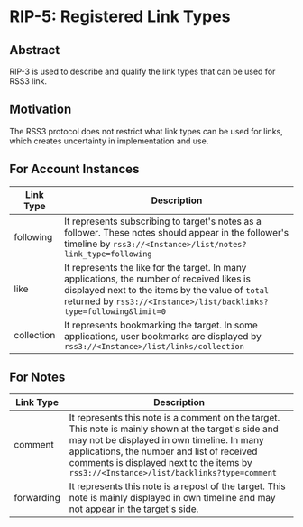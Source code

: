 # RIP-5: Registered Link Types

## Abstract

RIP-3 is used to describe and qualify the link types that can be used for RSS3 link.

## Motivation

The RSS3 protocol does not restrict what link types can be used for links, which creates uncertainty in implementation and use.

## For Account Instances

| Link Type | Description |
| -- | -- |
| following | It represents subscribing to target's notes as a follower. These notes should appear in the follower's timeline by `rss3://<Instance>/list/notes?link_type=following` |
| like | It represents the like for the target. In many applications, the number of received likes is displayed next to the items by the value of `total` returned by `rss3://<Instance>/list/backlinks?type=following&limit=0` |
| collection | It represents bookmarking the target. In some applications, user bookmarks are displayed by `rss3://<Instance>/list/links/collection` |

## For Notes

| Link Type | Description |
| -- | -- |
| comment | It represents this note is a comment on the target. This note is mainly shown at the target's side and may not be displayed in own timeline. In many applications, the number and list of received comments is displayed next to the items by `rss3://<Instance>/list/backlinks?type=comment` |
| forwarding | It represents this note is a repost of the target. This note is mainly displayed in own timeline and may not appear in the target's side. |
